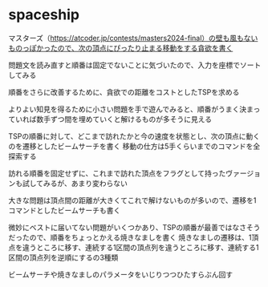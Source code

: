 # spaceship

マスターズ（https://atcoder.jp/contests/masters2024-final）の壁も風もないものっぽかったので、次の頂点にぴったり止まる移動をする貪欲を書く

問題文を読み直すと順番は固定でないことに気づいたので、入力を座標でソートしてみる

順番をさらに改善するために、貪欲での距離をコストとしたTSPを求める

よりよい知見を得るために小さい問題を手で遊んでみると、順番がうまく決まっていれば数手ずつ間を埋めていくと解けるものが多そうに見える

TSPの順番に対して、どこまで訪れたかと今の速度を状態とし、次の頂点に動くのを遷移としたビームサーチを書く
移動の仕方は5手くらいまでのコマンドを全探索する

訪れる順番を固定せずに、これまで訪れた頂点をフラグとして持ったヴァージョンも試してみるが、あまり変わらない

大きな問題は頂点間の距離が大きくてこれで解けないものが多いので、遷移を1コマンドとしたビームサーチも書く

微妙にベストに届いてない問題がいくつかあり、TSPの順番が最善ではなさそうだったので、順番をちょっとかえる焼きなましを書く
焼きなましの遷移は、1頂点を違うところに移す、連続する1区間の頂点列を違うところに移す、連続する1区間の頂点列を逆順にするの3種類

ビームサーチや焼きなましのパラメータをいじりつつひたすらぶん回す
